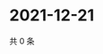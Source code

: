 # 2021-12-21

共 0 条

<!-- BEGIN WEIBO -->
<!-- 最后更新时间 Tue Dec 21 2021 13:14:47 GMT+0800 (China Standard Time) -->

<!-- END WEIBO -->
